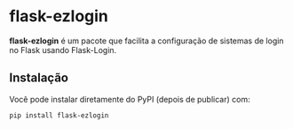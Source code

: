 # flask-ezlogin

**flask-ezlogin** é um pacote que facilita a configuração de sistemas de login no Flask usando Flask-Login.

## Instalação

Você pode instalar diretamente do PyPI (depois de publicar) com:

```bash
pip install flask-ezlogin
```
